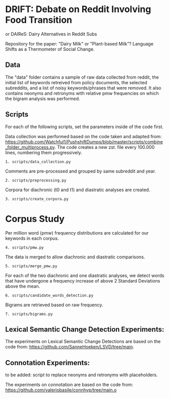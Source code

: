 # DRIFT: Debate on Reddit Involving Food Transition
or DAIReS: Dairy Alternatives in Reddit Subs

Repository for the paper: "Dairy Milk" or "Plant-based Milk”? Language Shifts as a Thermometer of Social Change.

## Data

The "data" folder contains a sample of raw data collected from reddit, the initial list of keywords retreived from policy documents, the selected subreddits, and a list of noisy keywords/phrases that were removed. It also contains neonyms and retronyms with relative pmw frequencies on which the bigram analysis was performed.

## Scripts

For each of the following scripts, set the parameters inside of the code first. 

Data collection was performed based on the code taken and adapted from: https://github.com/Watchful1/PushshiftDumps/blob/master/scripts/combine_folder_multiprocess.py.
The code creates a new zst. file every 100.000 lines, numbering them progressively. 

```
1. scripts/data_collection.py
```

Comments are pre-processed and grouped by same subreddit and year. 

```
2. scripts/preprocessing.py
```

Corpora for diachronic (t0 and t1) and diastratic analyses are created.

```
3. scripts/create_corpora.py
```

# Corpus Study

Per million word (pmw) frequency distributions are calculated for our keywords in each corpus.

```
4. scripts/pmw.py
```
The data is merged to allow diachronic and diastratic comparisons.

```
5. scripts/merge_pmw.py
```
For each of the two diachronic and one diastratic analyses, we detect words that have undergone a frequency increase of above 2 Standard Deviations above the mean.

```
6. scripts/candidate_words_detection.py
```
Bigrams are retrieved based on raw frequency.

```
7. scripts/bigrams.py
```

## Lexical Semantic Change Detection Experiments:

The experiments on Lexical Semantic Change Detections are based on the code from: https://github.com/SanneHoeken/LSVD/tree/main.

## Connotation Experiments:

to be added: script to replace neonyms and retronyms with placeholders.

The experiments on connotation are based on the code from: https://github.com/valeriobasile/connhyp/tree/main.o
